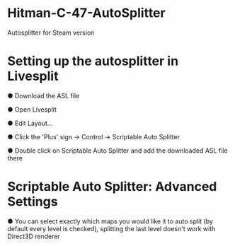 # Hitman-C-47-AutoSplitter

Autosplitter for Steam version


# Setting up the autosplitter in Livesplit

● Download the ASL file

● Open Livesplit

● Edit Layout...

● Click the 'Plus' sign -> Control -> Scriptable Auto Splitter

● Double click on Scriptable Auto Splitter and add the downloaded ASL file there


# Scriptable Auto Splitter: Advanced Settings

● You can select exactly which maps you would like it to auto split (by default every level is checked), splitting the last level doesn't work with Direct3D renderer

